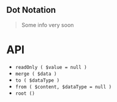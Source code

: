 Dot Notation
------------
> Some info very soon

# API
+ `readOnly ( $value = null )`
+ `merge ( $data )`
+ `to ( $dataType )`
+ `from ( $content, $dataType = null )`
+ `root ()`